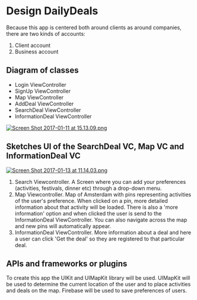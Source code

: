 # Design DailyDeals 
Because this app is centered both around clients as around companies, there are two kinds of accounts:
1. Client account
2. Business account 

## Diagram of classes 
* Login ViewController
* SignUp ViewController
* Map ViewController
* AddDeal ViewController
* SearchDeal ViewController 
* InformationDeal ViewController

[![Screen Shot 2017-01-11 at 15.13.09.png](https://s27.postimg.org/8bqddhkcz/Screen_Shot_2017_01_11_at_15_13_09.png)](https://postimg.org/image/xhrbkbln3/)

## Sketches UI of the SearchDeal VC, Map VC and InformationDeal VC
[![Screen Shot 2017-01-13 at 11.14.03.png](https://s28.postimg.org/tlqe7v5jx/Screen_Shot_2017_01_13_at_11_14_03.png)](https://postimg.org/image/v0rywl6mx/)

1. Search Viewcontroller. A Screen where you can add your preferences (activities, festivals, dinner etc) through a drop-down menu.
2. Map Viewcontroller. Map of Amsterdam with pins representing activities of the user's preference.  When clicked on a pin, more detailed information about that activity will be loaded. There is also a 'more information' option and when clicked the user is send to the InformationDeal ViewController. You can also navigate across the map and new pins will automatically appear.
3. InformationDeal ViewController. More information about a deal and here a user can click 'Get the deal' so they are registered to that particular deal. 

## APIs and frameworks or plugins
To create this app the UIKit and UIMapKit library will be used. UIMapKit will be used to determine the current location of the user and to place activities and deals on the map. Firebase will be used to save preferences of users. 
